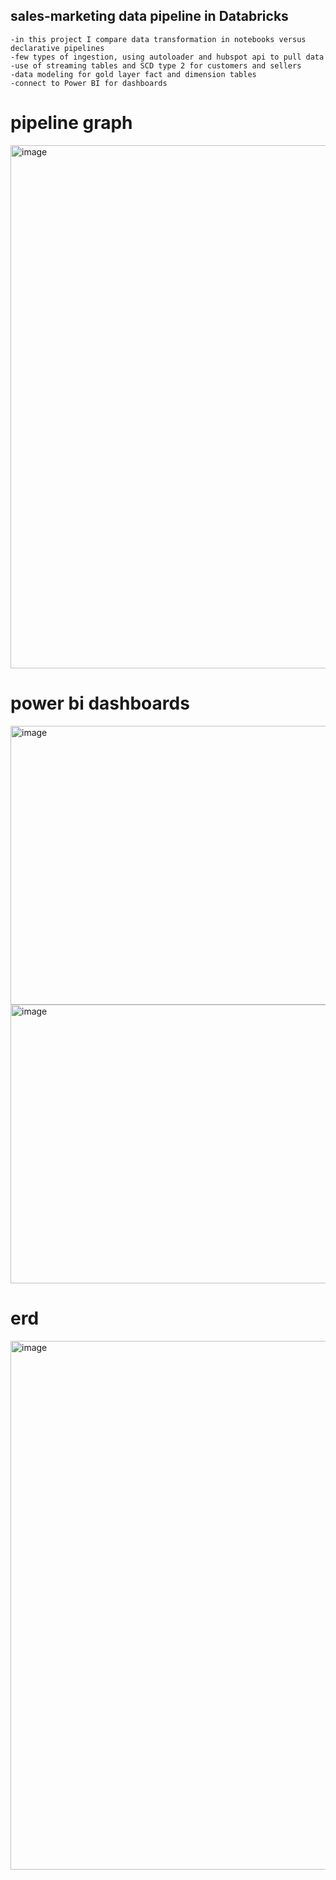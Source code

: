 ## sales-marketing data pipeline in Databricks
    -in this project I compare data transformation in notebooks versus declarative pipelines
    -few types of ingestion, using autoloader and hubspot api to pull data 
    -use of streaming tables and SCD type 2 for customers and sellers
    -data modeling for gold layer fact and dimension tables
    -connect to Power BI for dashboards

# pipeline graph
<img width="1599" height="837" alt="image" src="https://github.com/user-attachments/assets/70ebd830-0cd9-45c4-8589-976e72b53607" />

# power bi dashboards
<img width="863" height="446" alt="image" src="https://github.com/user-attachments/assets/1c9d04a7-881f-49b8-8722-b7ca626ab3e9" />

<img width="879" height="446" alt="image" src="https://github.com/user-attachments/assets/71502179-b640-4fd3-bfbc-7fb9670899ad" />

# erd 
<img width="1272" height="846" alt="image" src="https://github.com/user-attachments/assets/4f2e5044-d440-4c95-85d1-b65090db0275" />



